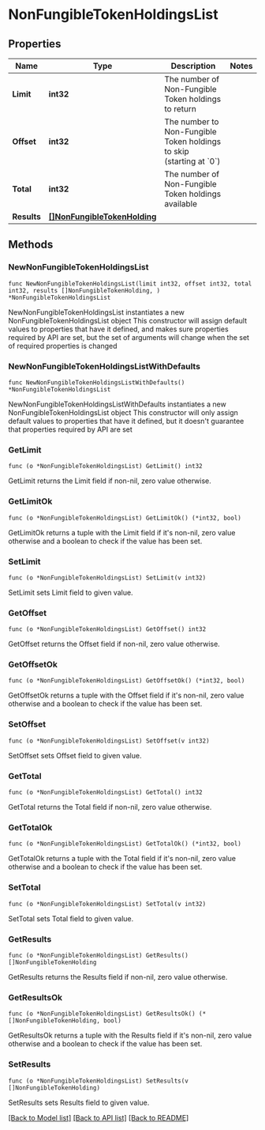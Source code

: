 # NonFungibleTokenHoldingsList

## Properties

Name | Type | Description | Notes
------------ | ------------- | ------------- | -------------
**Limit** | **int32** | The number of Non-Fungible Token holdings to return | 
**Offset** | **int32** | The number to Non-Fungible Token holdings to skip (starting at &#x60;0&#x60;) | 
**Total** | **int32** | The number of Non-Fungible Token holdings available | 
**Results** | [**[]NonFungibleTokenHolding**](NonFungibleTokenHolding.md) |  | 

## Methods

### NewNonFungibleTokenHoldingsList

`func NewNonFungibleTokenHoldingsList(limit int32, offset int32, total int32, results []NonFungibleTokenHolding, ) *NonFungibleTokenHoldingsList`

NewNonFungibleTokenHoldingsList instantiates a new NonFungibleTokenHoldingsList object
This constructor will assign default values to properties that have it defined,
and makes sure properties required by API are set, but the set of arguments
will change when the set of required properties is changed

### NewNonFungibleTokenHoldingsListWithDefaults

`func NewNonFungibleTokenHoldingsListWithDefaults() *NonFungibleTokenHoldingsList`

NewNonFungibleTokenHoldingsListWithDefaults instantiates a new NonFungibleTokenHoldingsList object
This constructor will only assign default values to properties that have it defined,
but it doesn't guarantee that properties required by API are set

### GetLimit

`func (o *NonFungibleTokenHoldingsList) GetLimit() int32`

GetLimit returns the Limit field if non-nil, zero value otherwise.

### GetLimitOk

`func (o *NonFungibleTokenHoldingsList) GetLimitOk() (*int32, bool)`

GetLimitOk returns a tuple with the Limit field if it's non-nil, zero value otherwise
and a boolean to check if the value has been set.

### SetLimit

`func (o *NonFungibleTokenHoldingsList) SetLimit(v int32)`

SetLimit sets Limit field to given value.


### GetOffset

`func (o *NonFungibleTokenHoldingsList) GetOffset() int32`

GetOffset returns the Offset field if non-nil, zero value otherwise.

### GetOffsetOk

`func (o *NonFungibleTokenHoldingsList) GetOffsetOk() (*int32, bool)`

GetOffsetOk returns a tuple with the Offset field if it's non-nil, zero value otherwise
and a boolean to check if the value has been set.

### SetOffset

`func (o *NonFungibleTokenHoldingsList) SetOffset(v int32)`

SetOffset sets Offset field to given value.


### GetTotal

`func (o *NonFungibleTokenHoldingsList) GetTotal() int32`

GetTotal returns the Total field if non-nil, zero value otherwise.

### GetTotalOk

`func (o *NonFungibleTokenHoldingsList) GetTotalOk() (*int32, bool)`

GetTotalOk returns a tuple with the Total field if it's non-nil, zero value otherwise
and a boolean to check if the value has been set.

### SetTotal

`func (o *NonFungibleTokenHoldingsList) SetTotal(v int32)`

SetTotal sets Total field to given value.


### GetResults

`func (o *NonFungibleTokenHoldingsList) GetResults() []NonFungibleTokenHolding`

GetResults returns the Results field if non-nil, zero value otherwise.

### GetResultsOk

`func (o *NonFungibleTokenHoldingsList) GetResultsOk() (*[]NonFungibleTokenHolding, bool)`

GetResultsOk returns a tuple with the Results field if it's non-nil, zero value otherwise
and a boolean to check if the value has been set.

### SetResults

`func (o *NonFungibleTokenHoldingsList) SetResults(v []NonFungibleTokenHolding)`

SetResults sets Results field to given value.



[[Back to Model list]](../README.md#documentation-for-models) [[Back to API list]](../README.md#documentation-for-api-endpoints) [[Back to README]](../README.md)


